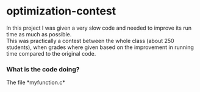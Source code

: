 # optimization-contest
<p>
In this project I was given a very slow code and needed to improve its run time as much as possible.<br>
This was practically a contest between the whole class (about 250 students), when grades where given based on the improvement in running time compared to the original code.</br>
</p>
<p>
<h3> What is the code doing?</h3>
<p>
The file *myfunction.c* 

